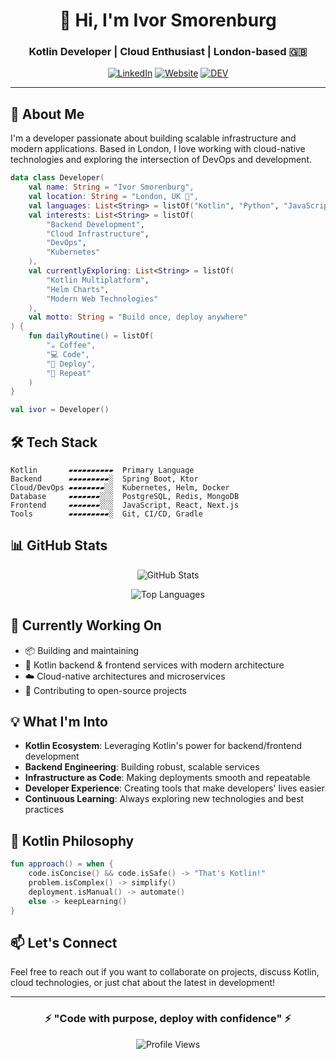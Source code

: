 <div align="center">

# 👋 Hi, I'm Ivor Smorenburg

### Kotlin Developer | Cloud Enthusiast | London-based 🇬🇧

[![LinkedIn](https://img.shields.io/badge/LinkedIn-0077B5?style=for-the-badge&logo=linkedin&logoColor=white)](https://linkedin.com/in/ivorsmorenburg)
[![Website](https://img.shields.io/badge/Website-FF5722?style=for-the-badge&logo=google-chrome&logoColor=white)](https://smorenburg.me)
[![DEV](https://img.shields.io/badge/dev.to-0A0A0A?style=for-the-badge&logo=devdotto&logoColor=white)](https://dev.to/ivorsmorenburg)

</div>

---

## 🚀 About Me

I'm a developer passionate about building scalable infrastructure and modern applications. Based in London, I love working with cloud-native technologies and exploring the intersection of DevOps and development.
```kotlin
data class Developer(
    val name: String = "Ivor Smorenburg",
    val location: String = "London, UK 🏴󠁧󠁢󠁥󠁮󠁧󠁿",
    val languages: List<String> = listOf("Kotlin", "Python", "JavaScript"),
    val interests: List<String> = listOf(
        "Backend Development",
        "Cloud Infrastructure", 
        "DevOps",
        "Kubernetes"
    ),
    val currentlyExploring: List<String> = listOf(
        "Kotlin Multiplatform",
        "Helm Charts",
        "Modern Web Technologies"
    ),
    val motto: String = "Build once, deploy anywhere"
) {
    fun dailyRoutine() = listOf(
        "☕ Coffee",
        "💻 Code",
        "🚀 Deploy",
        "🔁 Repeat"
    )
}

val ivor = Developer()
```

## 🛠️ Tech Stack
```text
Kotlin       ▰▰▰▰▰▰▰▰▰▰  Primary Language
Backend      ▰▰▰▰▰▰▰▰▰░  Spring Boot, Ktor
Cloud/DevOps ▰▰▰▰▰▰▰▰░░  Kubernetes, Helm, Docker
Database     ▰▰▰▰▰▰▰░░░  PostgreSQL, Redis, MongoDB
Frontend     ▰▰▰▰▰▰▰░░░  JavaScript, React, Next.js
Tools        ▰▰▰▰▰▰▰▰▰░  Git, CI/CD, Gradle
```

## 📊 GitHub Stats

<div align="center">
  
![GitHub Stats](https://github-readme-stats.vercel.app/api?username=ivorsmorenburg&show_icons=true&theme=tokyonight&hide_border=true)

![Top Languages](https://github-readme-stats.vercel.app/api/top-langs/?username=ivorsmorenburg&layout=compact&theme=tokyonight&hide_border=true)

</div>

## 🔭 Currently Working On

- 📦 Building and maintaining
- 🎯 Kotlin backend & frontend services with modern architecture
- ☁️ Cloud-native architectures and microservices
- 🔧 Contributing to open-source projects

## 💡 What I'm Into

- **Kotlin Ecosystem**: Leveraging Kotlin's power for backend/frontend development
- **Backend Engineering**: Building robust, scalable services
- **Infrastructure as Code**: Making deployments smooth and repeatable
- **Developer Experience**: Creating tools that make developers' lives easier
- **Continuous Learning**: Always exploring new technologies and best practices

## 🎯 Kotlin Philosophy
```kotlin
fun approach() = when {
    code.isConcise() && code.isSafe() -> "That's Kotlin!"
    problem.isComplex() -> simplify()
    deployment.isManual() -> automate()
    else -> keepLearning()
}
```

## 📫 Let's Connect

Feel free to reach out if you want to collaborate on projects, discuss Kotlin, cloud technologies, or just chat about the latest in development!

---

<div align="center">

### ⚡ "Code with purpose, deploy with confidence" ⚡

![Profile Views](https://komarev.com/ghpvc/?username=ivorsmorenburg&color=blueviolet&style=flat-square)

</div>
